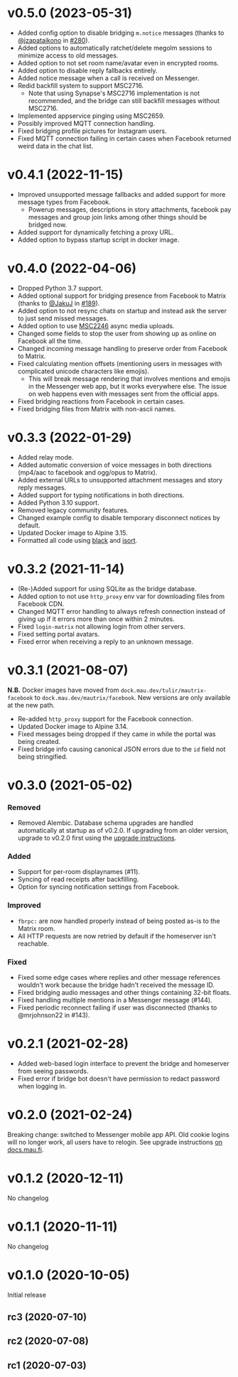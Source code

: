 # v0.5.0 (2023-05-31)

* Added config option to disable bridging `m.notice` messages
  (thanks to [@jzapataikono] in [#280]).
* Added options to automatically ratchet/delete megolm sessions to minimize
  access to old messages.
* Added option to not set room name/avatar even in encrypted rooms.
* Added option to disable reply fallbacks entirely.
* Added notice message when a call is received on Messenger.
* Redid backfill system to support MSC2716.
  * Note that using Synapse's MSC2716 implementation is not recommended, and
    the bridge can still backfill messages without MSC2716.
* Implemented appservice pinging using MSC2659.
* Possibly improved MQTT connection handling.
* Fixed bridging profile pictures for Instagram users.
* Fixed MQTT connection failing in certain cases when Facebook returned weird
  data in the chat list.

[@jzapataikono]: https://github.com/jzapataikono
[#280]: https://github.com/mautrix/facebook/pull/280

# v0.4.1 (2022-11-15)

* Improved unsupported message fallbacks and added support for more message
  types from Facebook.
  * Powerup messages, descriptions in story attachments, facebook pay messages
    and group join links among other things should be bridged now.
* Added support for dynamically fetching a proxy URL.
* Added option to bypass startup script in docker image.

# v0.4.0 (2022-04-06)

* Dropped Python 3.7 support.
* Added optional support for bridging presence from Facebook to Matrix
  (thanks to [@JakuJ] in [#189]).
* Added option to not resync chats on startup and instead ask the server to
  just send missed messages.
* Added option to use [MSC2246] async media uploads.
* Changed some fields to stop the user from showing up as online on Facebook
  all the time.
* Changed incoming message handling to preserve order from Facebook to Matrix.
* Fixed calculating mention offsets (mentioning users in messages with
  complicated unicode characters like emojis).
  * This will break message rendering that involves mentions and emojis in the
    Messenger web app, but it works everywhere else. The issue on web happens
    even with messages sent from the official apps.
* Fixed bridging reactions from Facebook in certain cases.
* Fixed bridging files from Matrix with non-ascii names.

[@JakuJ]: https://github.com/JakuJ
[#189]: https://github.com/mautrix/facebook/pull/189
[MSC2246]: https://github.com/matrix-org/matrix-spec-proposals/pull/2246

# v0.3.3 (2022-01-29)

* Added relay mode.
* Added automatic conversion of voice messages in both directions (mp4/aac to facebook and ogg/opus to Matrix).
* Added external URLs to unsupported attachment messages and story reply messages.
* Added support for typing notifications in both directions.
* Added Python 3.10 support.
* Removed legacy community features.
* Changed example config to disable temporary disconnect notices by default.
* Updated Docker image to Alpine 3.15.
* Formatted all code using [black](https://github.com/psf/black) and [isort](https://github.com/PyCQA/isort). 

# v0.3.2 (2021-11-14)

* (Re-)Added support for using SQLite as the bridge database.
* Added option to not use `http_proxy` env var for downloading files from Facebook CDN.
* Changed MQTT error handling to always refresh connection instead of giving up
  if it errors more than once within 2 minutes.
* Fixed `login-matrix` not allowing login from other servers.
* Fixed setting portal avatars.
* Fixed error when receiving a reply to an unknown message.

# v0.3.1 (2021-08-07)

**N.B.** Docker images have moved from `dock.mau.dev/tulir/mautrix-facebook` to
`dock.mau.dev/mautrix/facebook`. New versions are only available at the new path.

* Re-added `http_proxy` support for the Facebook connection.
* Updated Docker image to Alpine 3.14.
* Fixed messages being dropped if they came in while the portal was being created.
* Fixed bridge info causing canonical JSON errors due to the `id` field not
  being stringified.

# v0.3.0 (2021-05-02)

### Removed
* Removed Alembic. Database schema upgrades are handled automatically at
  startup as of v0.2.0. If upgrading from an older version, upgrade to v0.2.0
  first using the [upgrade instructions](https://docs.mau.fi/bridges/python/facebook/upgrading-to-v0.2.0.html).

### Added
* Support for per-room displaynames (#11).
* Syncing of read receipts after backfilling.
* Option for syncing notification settings from Facebook.

### Improved
* `fbrpc:` are now handled properly instead of being posted as-is to the Matrix room.
* All HTTP requests are now retried by default if the homeserver isn't reachable.

### Fixed
* Fixed some edge cases where replies and other message references wouldn't work because the bridge hadn't received the message ID.
* Fixed bridging audio messages and other things containing 32-bit floats.
* Fixed handling multiple mentions in a Messenger message (#144).
* Fixed periodic reconnect failing if user was disconnected (thanks to @mrjohnson22 in #143).

# v0.2.1 (2021-02-28)

* Added web-based login interface to prevent the bridge and homeserver from seeing passwords.
* Fixed error if bridge bot doesn't have permission to redact password when logging in.

# v0.2.0 (2021-02-24)

Breaking change: switched to Messenger mobile app API. Old cookie logins will
no longer work, all users have to relogin. See upgrade instructions
[on docs.mau.fi](https://docs.mau.fi/bridges/python/facebook/upgrading-to-v0.2.0.html).

# v0.1.2 (2020-12-11)

No changelog

# v0.1.1 (2020-11-11)

No changelog

# v0.1.0 (2020-10-05)

Initial release

## rc3 (2020-07-10)

## rc2 (2020-07-08)

## rc1 (2020-07-03)
